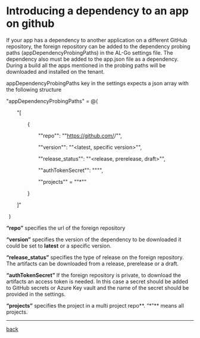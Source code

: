 # Introducing a dependency to an app on github 

If your app has a dependency to another application on a different GitHub repository, the foreign repository can be added to the dependency probing paths (appDependencyProbingPaths) in the AL-Go settings file. The dependency also must be added to the app.json file as a dependency. During a build all the apps mentioned in the probing paths will be downloaded and installed on the tenant.

appDependencyProbingPaths key in the settings expects a json array with the following structure

"appDependencyProbingPaths" = @(

`    `"[

`        `{ 

`            `""repo"": ""https://github.com/<Owner>/<repository name>"",

`            `""version"": ""<latest, specific version>"",

`            `""release\_status"": ""<release, prerelease, draft>"", 

`            `""authTokenSecret"": ""<Secret Name>"",

`            `""projects"" = ""\*"" 

`        `}

`    `]"

` `)

**“repo”** specifies the url of the foreign repository 

**“version”** specifies the version of the dependency to be downloaded it could be set to **latest** or a specific version.

**“release\_status”** specifies the type of release on the foreign repository. The artifacts can be downloaded from a release, prerelease or a draft.

**“authTokenSecret”** If the foreign repository is private, to download the artifacts an access token is needed. In this case a secret should be added to GitHub secrets or Azure Key vault and the name of the secret should be provided in the settings.

**“projects”** specifies the project in a multi project repo**. “\*”** means all projects.

---
[back](/README.md)
